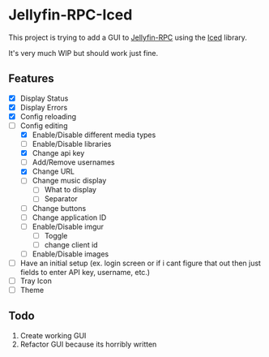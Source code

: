 # Jellyfin-RPC-Iced

This project is trying to add a GUI to [Jellyfin-RPC](https://github.com/radiicall/jellyfin-rpc) using the [Iced](https://github.com/iced-rs/iced) library.

It's very much WIP but should work just fine.

## Features
- [x] Display Status
- [x] Display Errors
- [x] Config reloading
- [ ] Config editing
  - [x] Enable/Disable different media types
  - [ ] Enable/Disable libraries
  - [x] Change api key
  - [ ] Add/Remove usernames
  - [x] Change URL
  - [ ] Change music display
    - [ ] What to display
    - [ ] Separator
  - [ ] Change buttons
  - [ ] Change application ID
  - [ ] Enable/Disable imgur
    - [ ] Toggle
    - [ ] change client id
  - [ ] Enable/Disable images
- [ ] Have an initial setup (ex. login screen or if i cant figure that out then just fields to enter API key, username, etc.)
- [ ] Tray Icon
- [ ] Theme

## Todo
1. Create working GUI
2. Refactor GUI because its horribly written
